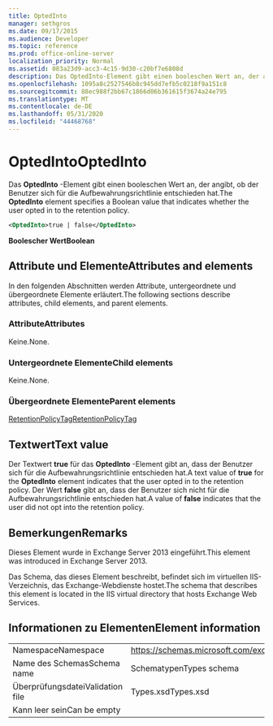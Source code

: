 ```yaml
---
title: OptedInto
manager: sethgros
ms.date: 09/17/2015
ms.audience: Developer
ms.topic: reference
ms.prod: office-online-server
localization_priority: Normal
ms.assetid: 083a23d9-acc3-4c15-9d30-c20bf7e6808d
description: Das OptedInto-Element gibt einen booleschen Wert an, der angibt, ob der Benutzer sich für die Aufbewahrungsrichtlinie entschieden hat.
ms.openlocfilehash: 1095a8c2527546b8c945dd7efb5c0218f9a151c8
ms.sourcegitcommit: 88ec988f2bb67c1866d06b361615f3674a24e795
ms.translationtype: MT
ms.contentlocale: de-DE
ms.lasthandoff: 05/31/2020
ms.locfileid: "44468768"
---
```

# <a name="optedinto"></a><span data-ttu-id="94c7f-103">OptedInto</span><span class="sxs-lookup"><span data-stu-id="94c7f-103">OptedInto</span></span>

<span data-ttu-id="94c7f-104">Das **OptedInto** -Element gibt einen booleschen Wert an, der angibt, ob der Benutzer sich für die Aufbewahrungsrichtlinie entschieden hat.</span><span class="sxs-lookup"><span data-stu-id="94c7f-104">The **OptedInto** element specifies a Boolean value that indicates whether the user opted in to the retention policy.</span></span> 
  
```XML
<OptedInto>true | false</OptedInto>
```

 <span data-ttu-id="94c7f-105">**Boolescher Wert**</span><span class="sxs-lookup"><span data-stu-id="94c7f-105">**Boolean**</span></span>
## <a name="attributes-and-elements"></a><span data-ttu-id="94c7f-106">Attribute und Elemente</span><span class="sxs-lookup"><span data-stu-id="94c7f-106">Attributes and elements</span></span>

<span data-ttu-id="94c7f-107">In den folgenden Abschnitten werden Attribute, untergeordnete und übergeordnete Elemente erläutert.</span><span class="sxs-lookup"><span data-stu-id="94c7f-107">The following sections describe attributes, child elements, and parent elements.</span></span>
  
### <a name="attributes"></a><span data-ttu-id="94c7f-108">Attribute</span><span class="sxs-lookup"><span data-stu-id="94c7f-108">Attributes</span></span>

<span data-ttu-id="94c7f-109">Keine.</span><span class="sxs-lookup"><span data-stu-id="94c7f-109">None.</span></span>
  
### <a name="child-elements"></a><span data-ttu-id="94c7f-110">Untergeordnete Elemente</span><span class="sxs-lookup"><span data-stu-id="94c7f-110">Child elements</span></span>

<span data-ttu-id="94c7f-111">Keine.</span><span class="sxs-lookup"><span data-stu-id="94c7f-111">None.</span></span>
  
### <a name="parent-elements"></a><span data-ttu-id="94c7f-112">Übergeordnete Elemente</span><span class="sxs-lookup"><span data-stu-id="94c7f-112">Parent elements</span></span>

[<span data-ttu-id="94c7f-113">RetentionPolicyTag</span><span class="sxs-lookup"><span data-stu-id="94c7f-113">RetentionPolicyTag</span></span>](retentionpolicytag.md)
  
## <a name="text-value"></a><span data-ttu-id="94c7f-114">Textwert</span><span class="sxs-lookup"><span data-stu-id="94c7f-114">Text value</span></span>

<span data-ttu-id="94c7f-115">Der Textwert **true** für das **OptedInto** -Element gibt an, dass der Benutzer sich für die Aufbewahrungsrichtlinie entschieden hat.</span><span class="sxs-lookup"><span data-stu-id="94c7f-115">A text value of **true** for the **OptedInto** element indicates that the user opted in to the retention policy.</span></span> <span data-ttu-id="94c7f-116">Der Wert **false** gibt an, dass der Benutzer sich nicht für die Aufbewahrungsrichtlinie entschieden hat.</span><span class="sxs-lookup"><span data-stu-id="94c7f-116">A value of **false** indicates that the user did not opt into the retention policy.</span></span> 
  
## <a name="remarks"></a><span data-ttu-id="94c7f-117">Bemerkungen</span><span class="sxs-lookup"><span data-stu-id="94c7f-117">Remarks</span></span>

<span data-ttu-id="94c7f-118">Dieses Element wurde in Exchange Server 2013 eingeführt.</span><span class="sxs-lookup"><span data-stu-id="94c7f-118">This element was introduced in Exchange Server 2013.</span></span>
  
<span data-ttu-id="94c7f-119">Das Schema, das dieses Element beschreibt, befindet sich im virtuellen IIS-Verzeichnis, das Exchange-Webdienste hostet.</span><span class="sxs-lookup"><span data-stu-id="94c7f-119">The schema that describes this element is located in the IIS virtual directory that hosts Exchange Web Services.</span></span>
  
## <a name="element-information"></a><span data-ttu-id="94c7f-120">Informationen zu Elementen</span><span class="sxs-lookup"><span data-stu-id="94c7f-120">Element information</span></span>

|||
|:-----|:-----|
|<span data-ttu-id="94c7f-121">Namespace</span><span class="sxs-lookup"><span data-stu-id="94c7f-121">Namespace</span></span>  <br/> |https://schemas.microsoft.com/exchange/services/2006/types  <br/> |
|<span data-ttu-id="94c7f-122">Name des Schemas</span><span class="sxs-lookup"><span data-stu-id="94c7f-122">Schema name</span></span>  <br/> |<span data-ttu-id="94c7f-123">Schematypen</span><span class="sxs-lookup"><span data-stu-id="94c7f-123">Types schema</span></span>  <br/> |
|<span data-ttu-id="94c7f-124">Überprüfungsdatei</span><span class="sxs-lookup"><span data-stu-id="94c7f-124">Validation file</span></span>  <br/> |<span data-ttu-id="94c7f-125">Types.xsd</span><span class="sxs-lookup"><span data-stu-id="94c7f-125">Types.xsd</span></span>  <br/> |
|<span data-ttu-id="94c7f-126">Kann leer sein</span><span class="sxs-lookup"><span data-stu-id="94c7f-126">Can be empty</span></span>  <br/> ||
   

